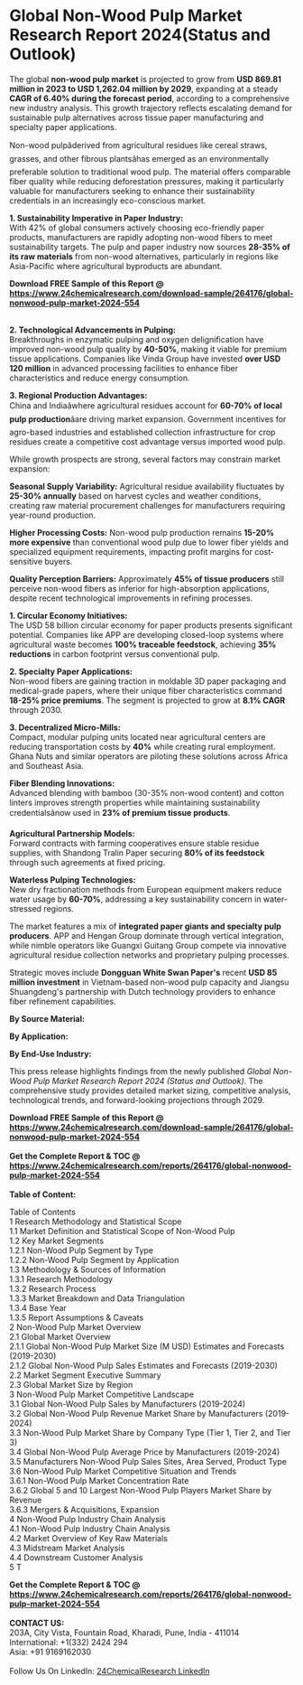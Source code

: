 <h1>Global Non-Wood Pulp Market Research Report 2024(Status and Outlook)</h1><p>The global <strong>non-wood pulp market</strong> is projected to grow from <strong>USD 869.81 million in 2023 to USD 1,262.04 million by 2029</strong>, expanding at a steady <strong>CAGR of 6.40% during the forecast period</strong>, according to a comprehensive new industry analysis. This growth trajectory reflects escalating demand for sustainable pulp alternatives across tissue paper manufacturing and specialty paper applications.</p><p>Non-wood pulpâderived from agricultural residues like cereal straws, grasses, and other fibrous plantsâhas emerged as an environmentally preferable solution to traditional wood pulp. The material offers comparable fiber quality while reducing deforestation pressures, making it particularly valuable for manufacturers seeking to enhance their sustainability credentials in an increasingly eco-conscious market.</p><p><strong>1. Sustainability Imperative in Paper Industry:</strong><br>
With 42% of global consumers actively choosing eco-friendly paper products, manufacturers are rapidly adopting non-wood fibers to meet sustainability targets. The pulp and paper industry now sources <strong>28-35% of its raw materials</strong> from non-wood alternatives, particularly in regions like Asia-Pacific where agricultural byproducts are abundant.</p><div><b>Download FREE Sample of this Report @ 
            <a href="https://www.24chemicalresearch.com/download-sample/264176/global-nonwood-pulp-market-2024-554">
            https://www.24chemicalresearch.com/download-sample/264176/global-nonwood-pulp-market-2024-554</a></b></div><br><p><strong>2. Technological Advancements in Pulping:</strong><br>
Breakthroughs in enzymatic pulping and oxygen delignification have improved non-wood pulp quality by <strong>40-50%</strong>, making it viable for premium tissue applications. Companies like Vinda Group have invested <strong>over USD 120 million</strong> in advanced processing facilities to enhance fiber characteristics and reduce energy consumption.</p><p><strong>3. Regional Production Advantages:</strong><br>
China and Indiaâwhere agricultural residues account for <strong>60-70% of local pulp production</strong>âare driving market expansion. Government incentives for agro-based industries and established collection infrastructure for crop residues create a competitive cost advantage versus imported wood pulp.</p><p>While growth prospects are strong, several factors may constrain market expansion:</p><p><strong>Seasonal Supply Variability:</strong> Agricultural residue availability fluctuates by <strong>25-30% annually</strong> based on harvest cycles and weather conditions, creating raw material procurement challenges for manufacturers requiring year-round production.</p><p><strong>Higher Processing Costs:</strong> Non-wood pulp production remains <strong>15-20% more expensive</strong> than conventional wood pulp due to lower fiber yields and specialized equipment requirements, impacting profit margins for cost-sensitive buyers.</p><p><strong>Quality Perception Barriers:</strong> Approximately <strong>45% of tissue producers</strong> still perceive non-wood fibers as inferior for high-absorption applications, despite recent technological improvements in refining processes.</p><p><strong>1. Circular Economy Initiatives:</strong><br>
The USD 58 billion circular economy for paper products presents significant potential. Companies like APP are developing closed-loop systems where agricultural waste becomes <strong>100% traceable feedstock</strong>, achieving <strong>35% reductions</strong> in carbon footprint versus conventional pulp.</p><p><strong>2. Specialty Paper Applications:</strong><br>
Non-wood fibers are gaining traction in moldable 3D paper packaging and medical-grade papers, where their unique fiber characteristics command <strong>18-25% price premiums</strong>. The segment is projected to grow at <strong>8.1% CAGR</strong> through 2030.</p><p><strong>3. Decentralized Micro-Mills:</strong><br>
Compact, modular pulping units located near agricultural centers are reducing transportation costs by <strong>40%</strong> while creating rural employment. Ghana Nuts and similar operators are piloting these solutions across Africa and Southeast Asia.</p><p><strong>Fiber Blending Innovations:</strong><br>
	Advanced blending with bamboo (30-35% non-wood content) and cotton linters improves strength properties while maintaining sustainability credentialsânow used in <strong>23% of premium tissue products</strong>.</p><p><strong>Agricultural Partnership Models:</strong><br>
	Forward contracts with farming cooperatives ensure stable residue supplies, with Shandong Tralin Paper securing <strong>80% of its feedstock</strong> through such agreements at fixed pricing.</p><p><strong>Waterless Pulping Technologies:</strong><br>
	New dry fractionation methods from European equipment makers reduce water usage by <strong>60-70%</strong>, addressing a key sustainability concern in water-stressed regions.</p><p>The market features a mix of <strong>integrated paper giants and specialty pulp producers</strong>. APP and Hengan Group dominate through vertical integration, while nimble operators like Guangxi Guitang Group compete via innovative agricultural residue collection networks and proprietary pulping processes.</p><p>Strategic moves include <strong>Dongguan White Swan Paper's</strong> recent <strong>USD 85 million investment</strong> in Vietnam-based non-wood pulp capacity and Jiangsu Shuangdeng's partnership with Dutch technology providers to enhance fiber refinement capabilities.</p><p><strong>By Source Material:</strong></p><p><strong>By Application:</strong></p><p><strong>By End-Use Industry:</strong></p><p>This press release highlights findings from the newly published <em>Global Non-Wood Pulp Market Research Report 2024 (Status and Outlook)</em>. The comprehensive study provides detailed market sizing, competitive analysis, technological trends, and forward-looking projections through 2029.</p><div><b>Download FREE Sample of this Report @ 
            <a href="https://www.24chemicalresearch.com/download-sample/264176/global-nonwood-pulp-market-2024-554">
            https://www.24chemicalresearch.com/download-sample/264176/global-nonwood-pulp-market-2024-554</a></b></div><br><div><b>Get the Complete Report & TOC @ 
            <a href="https://www.24chemicalresearch.com/reports/264176/global-nonwood-pulp-market-2024-554">
            https://www.24chemicalresearch.com/reports/264176/global-nonwood-pulp-market-2024-554</a></b></div><br>
            <b>Table of Content:</b><p>Table of Contents<br />
1 Research Methodology and Statistical Scope<br />
1.1 Market Definition and Statistical Scope of Non-Wood Pulp<br />
1.2 Key Market Segments<br />
1.2.1 Non-Wood Pulp Segment by Type<br />
1.2.2 Non-Wood Pulp Segment by Application<br />
1.3 Methodology & Sources of Information<br />
1.3.1 Research Methodology<br />
1.3.2 Research Process<br />
1.3.3 Market Breakdown and Data Triangulation<br />
1.3.4 Base Year<br />
1.3.5 Report Assumptions & Caveats<br />
2 Non-Wood Pulp Market Overview<br />
2.1 Global Market Overview<br />
2.1.1 Global Non-Wood Pulp Market Size (M USD) Estimates and Forecasts (2019-2030)<br />
2.1.2 Global Non-Wood Pulp Sales Estimates and Forecasts (2019-2030)<br />
2.2 Market Segment Executive Summary<br />
2.3 Global Market Size by Region<br />
3 Non-Wood Pulp Market Competitive Landscape<br />
3.1 Global Non-Wood Pulp Sales by Manufacturers (2019-2024)<br />
3.2 Global Non-Wood Pulp Revenue Market Share by Manufacturers (2019-2024)<br />
3.3 Non-Wood Pulp Market Share by Company Type (Tier 1, Tier 2, and Tier 3)<br />
3.4 Global Non-Wood Pulp Average Price by Manufacturers (2019-2024)<br />
3.5 Manufacturers Non-Wood Pulp Sales Sites, Area Served, Product Type<br />
3.6 Non-Wood Pulp Market Competitive Situation and Trends<br />
3.6.1 Non-Wood Pulp Market Concentration Rate<br />
3.6.2 Global 5 and 10 Largest Non-Wood Pulp Players Market Share by Revenue<br />
3.6.3 Mergers & Acquisitions, Expansion<br />
4 Non-Wood Pulp Industry Chain Analysis<br />
4.1 Non-Wood Pulp Industry Chain Analysis<br />
4.2 Market Overview of Key Raw Materials<br />
4.3 Midstream Market Analysis<br />
4.4 Downstream Customer Analysis<br />
5 T</p><div><b>Get the Complete Report & TOC @ 
            <a href="https://www.24chemicalresearch.com/reports/264176/global-nonwood-pulp-market-2024-554">
            https://www.24chemicalresearch.com/reports/264176/global-nonwood-pulp-market-2024-554</a></b></div><br><b>CONTACT US:</b><br>
            203A, City Vista, Fountain Road, Kharadi, Pune, India - 411014<br>
            International: +1(332) 2424 294<br>
            Asia: +91 9169162030 <br><br>
            Follow Us On LinkedIn: <a href="https://www.linkedin.com/company/24chemicalresearch/">24ChemicalResearch LinkedIn</a>